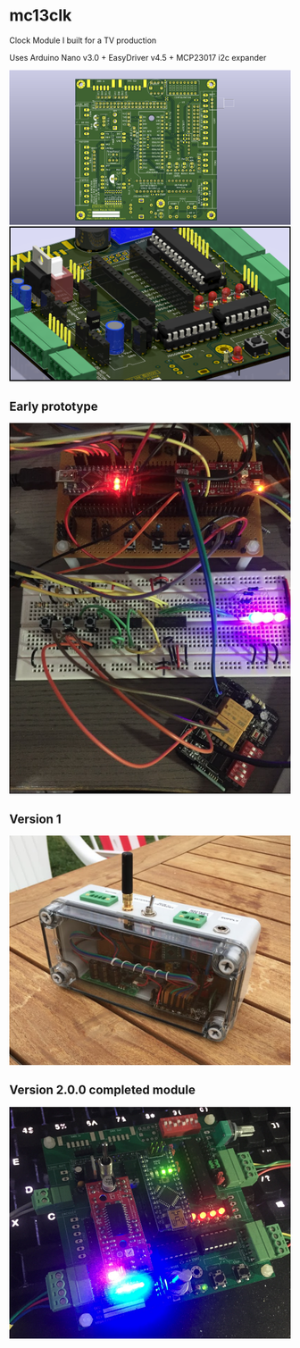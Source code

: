 # mc13clk
 Clock Module I built for a TV production
 
 Uses Arduino Nano v3.0 + EasyDriver v4.5 + MCP23017 i2c expander
 

 ![main](/images/main.png)
 ![3d](/images/3d.png)

## Early prototype
![proto](/images/proto.png)

## Version 1
![v1](/images/v1.png)

## Version 2.0.0 completed module

![complete](/images/complete.png)
